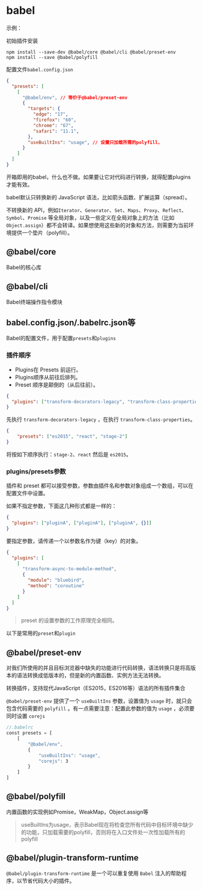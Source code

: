 # babel

示例：

初始插件安装

```
npm install --save-dev @babel/core @babel/cli @babel/preset-env
npm install --save @babel/polyfill
```

配置文件`babel.config.json`

```json
{
  "presets": [
    [
      "@babel/env", // 等价于@babel/preset-env
      {
        "targets": {
          "edge": "17",
          "firefox": "60",
          "chrome": "67",
          "safari": "11.1",
        },
        "useBuiltIns": "usage", // 设置只加载所需的polyfill，
      }
    ]
  ]
}
```

开箱即用的babel，什么也不做。如果要让它对代码进行转换，就得配置plugins才能有效。

babel默认只转换新的 JavaScript 语法，比如箭头函数、扩展运算（spread）。

不转换新的 API，例如`Iterator`、`Generator`、`Set`、`Maps`、`Proxy`、`Reflect`、`Symbol`、`Promise` 等全局对象，以及一些定义在全局对象上的方法（比如 `Object.assign`）都不会转译。如果想使用这些新的对象和方法，则需要为当前环境提供一个垫片（polyfill）。

## @babel/core

Babel的核心库

## @babel/cli

Babel终端操作指令模块

## babel.config.json/.babelrc.json等

Babel的配置文件，用于配置`presets`和`plugins`

### 插件顺序

- Plugins在 Presets 前运行。
- Plugins顺序从前往后排列。
- Preset 顺序是颠倒的（从后往前）。

```json
{
  "plugins": ["transform-decorators-legacy", "transform-class-properties"]
}
```

先执行 `transform-decorators-legacy` ，在执行 `transform-class-properties`。

```json
{  
	"presets": ["es2015", "react", "stage-2"]
}
```

将按如下顺序执行：`stage-2`、`react` 然后是 `es2015`。

### plugins/presets参数

插件和 preset 都可以接受参数，参数由插件名和参数对象组成一个数组，可以在配置文件中设置。

如果不指定参数，下面这几种形式都是一样的：

```json
{
  "plugins": ["pluginA", ["pluginA"], ["pluginA", {}]]
}
```

要指定参数，请传递一个以参数名作为键（key）的对象。

```json
{
  "plugins": [
    [
      "transform-async-to-module-method",
      {
        "module": "bluebird",
        "method": "coroutine"
      }
    ]
  ]
}
```

> preset 的设置参数的工作原理完全相同。

以下是常用的`preset`和`plugin`

## @babel/preset-env

对我们所使用的并且目标浏览器中缺失的功能进行代码转换，语法转换只是将高版本的语法转换成低版本的，但是新的内置函数、实例方法无法转换。

转换插件，支持现代JavaScript（ES2015，ES2016等）语法的所有插件集合

`@babel/preset-env` 提供了一个 `useBuiltIns` 参数，设置值为 `usage` 时，就只会包含代码需要的 `polyfill` 。有一点需要注意：配置此参数的值为 `usage` ，必须要同时设置 `corejs` 

```js
//.babelrc
const presets = [    
	[
        "@babel/env",
 		{ 
        	"useBuiltIns": "usage",
  			"corejs": 3        
 		}    
	]
]
```

## @babel/polyfill

内置函数的实现例如Promise，WeakMap，Object.assign等

> useBuiltIns为usage，表示Babel现在将检查您所有代码中目标环境中缺少的功能，只加载需要的polyfill，否则将在入口文件处一次性加载所有的polyfill

## @babel/plugin-transform-runtime

`@babel/plugin-transform-runtime` 是一个可以重复使用 `Babel` 注入的帮助程序，以节省代码大小的插件。
